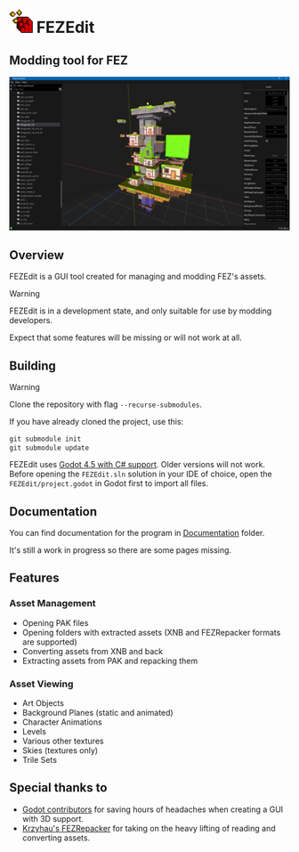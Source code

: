 # <img src="FEZEdit/assets/Icon.png" alt="icon" width="42"/> FEZEdit

## Modding tool for FEZ

![UI](Documentation/Screenshots/Levels.png)

## Overview

FEZEdit is a GUI tool created for managing and modding FEZ's assets.

> [!WARNING]
> FEZEdit is in a development state, and only suitable for use by modding developers.
> 
> Expect that some features will be missing or will not work at all.

## Building

> [!WARNING]
> Clone the repository with flag `--recurse-submodules`.
> 
> If you have already cloned the project, use this:
> ```
> git submodule init
> git submodule update
> ```

FEZEdit uses [Godot 4.5 with C# support](https://godotengine.org/download). Older versions will not work.
Before opening the `FEZEdit.sln` solution in your IDE of choice, open the `FEZEdit/project.godot` in Godot
first to import all files.

## Documentation

You can find documentation for the program in [Documentation](./Documentation) folder.

It's still a work in progress so there are some pages missing.

## Features

### Asset Management

* Opening PAK files
* Opening folders with extracted assets (XNB and FEZRepacker formats are supported)
* Converting assets from XNB and back
* Extracting assets from PAK and repacking them

### Asset Viewing

* Art Objects
* Background Planes (static and animated)
* Character Animations
* Levels
* Various other textures
* Skies (textures only)
* Trile Sets

## Special thanks to

* [Godot contributors](https://github.com/godotengine/godot) for saving hours of headaches when creating a GUI with 3D support.
* [Krzyhau's FEZRepacker](https://github.com/FEZModding/FEZRepacker) for taking on the heavy lifting of reading and converting assets.
